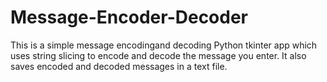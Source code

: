 # Message-Encoder-Decoder
This is a simple message encodingand decoding Python tkinter app which uses string slicing to encode and decode the message you enter. It also saves encoded and decoded messages in a text file.
